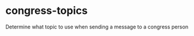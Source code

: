 congress-topics
===============

Determine what topic to use when sending a message to a congress person
